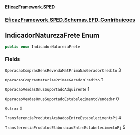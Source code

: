 #### [EficazFramework.SPED](EficazFrameworkSPED.md 'EficazFramework SPED')
### [EficazFramework.SPED.Schemas.EFD_Contribuicoes](EficazFramework.SPED.Schemas.EFD_Contribuicoes.md 'EficazFramework.SPED.Schemas.EFD_Contribuicoes')

## IndicadorNaturezaFrete Enum

```csharp
public enum IndicadorNaturezaFrete
```
### Fields

<a name='EficazFramework.SPED.Schemas.EFD_Contribuicoes.IndicadorNaturezaFrete.OperacaoComprasBensRevendaMatPrimaNaoGeradorCredito'></a>

`OperacaoComprasBensRevendaMatPrimaNaoGeradorCredito` 3

<a name='EficazFramework.SPED.Schemas.EFD_Contribuicoes.IndicadorNaturezaFrete.OperacaoComprasMateriasPrimasGeradorCredito'></a>

`OperacaoComprasMateriasPrimasGeradorCredito` 2

<a name='EficazFramework.SPED.Schemas.EFD_Contribuicoes.IndicadorNaturezaFrete.OperacaoVendasOnusSuportadoAdquirente'></a>

`OperacaoVendasOnusSuportadoAdquirente` 1

<a name='EficazFramework.SPED.Schemas.EFD_Contribuicoes.IndicadorNaturezaFrete.OperacaoVendasOnusSuportadoEstabelecimentoVendedor'></a>

`OperacaoVendasOnusSuportadoEstabelecimentoVendedor` 0

<a name='EficazFramework.SPED.Schemas.EFD_Contribuicoes.IndicadorNaturezaFrete.Outras'></a>

`Outras` 9

<a name='EficazFramework.SPED.Schemas.EFD_Contribuicoes.IndicadorNaturezaFrete.TransferenciaProdutosAcabadosEntreEstabelecimentoPj'></a>

`TransferenciaProdutosAcabadosEntreEstabelecimentoPj` 4

<a name='EficazFramework.SPED.Schemas.EFD_Contribuicoes.IndicadorNaturezaFrete.TransferenciaProdutosElaboracaoEntreEstabelecimentoPj'></a>

`TransferenciaProdutosElaboracaoEntreEstabelecimentoPj` 5